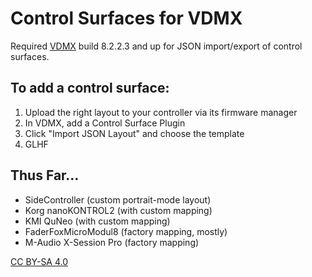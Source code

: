# Control Surfaces for VDMX

Required [VDMX](http://www.vidvox.com) build 8.2.2.3 and up for JSON import/export of control surfaces.

## To add a control surface:

1. Upload the right layout to your controller via its firmware manager
2. In VDMX, add a Control Surface Plugin
3. Click "Import JSON Layout" and choose the template
4. GLHF

## Thus Far…

* SideController (custom portrait-mode layout)
* Korg nanoKONTROL2 (with custom mapping)
* KMI QuNeo (with custom mapping)
* FaderFoxMicroModul8 (factory mapping, mostly)
* M-Audio X-Session Pro (factory mapping)

[CC BY-SA 4.0](http://creativecommons.org/licenses/by-sa/4.0/)
